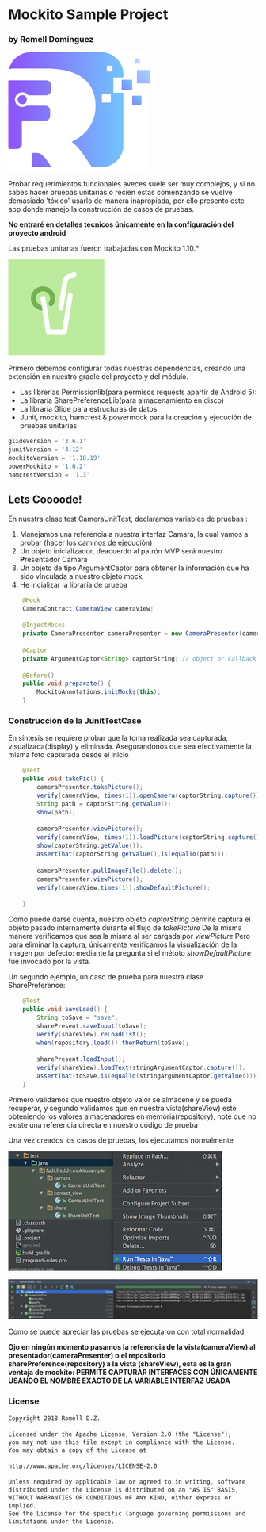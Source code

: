 # Mockito Sample Project

### by Romell Domínguez
[![](snapshot/icono.png)](https://www.romellfudi.com/)

Probar requerimientos funcionales aveces suele ser muy complejos, y si no sabes hacer pruebas unitarias o recién estas comenzando se vuelve demasiado 'tóxico' usarlo de manera inapropiada, por ello presento este app donde manejo la construcción de casos de pruebas.

**No entraré en detalles tecnicos únicamente en la configuración del proyecto android**

Las pruebas unitarias fueron trabajadas con  Mockito 1.10.*

[![center](snapshot/mockito.png)](https://github.com/mockito/mockito)

Primero debemos configurar todas nuestras dependencias, creando una extensión en nuestro gradle del proyecto y del módulo.

- Las librerías Permissionlib(para permisos requests apartir de Android 5):
- La libraría SharePreferenceLib(para almacenamiento en disco)
- La libraría Glide para estructuras de datos
- Junit, mockito, hamcrest & powermock para la creación y ejecución de pruebas unitarias

```groovy
glideVersion = '3.6.1'
junitVersion = '4.12'
mockitoVersion = '1.10.19'
powerMockito = '1.6.2'
hamcrestVersion = '1.3'
```

## Lets Coooode! 

En nuestra clase test CameraUnitTest, declaramos variables de pruebas : 
1.  Manejamos una referencia a nuestra interfaz Camara, la cual vamos a probar (hacer los caminos de ejecución)
2.  Un objeto inicializador, deacuerdo al patrón MVP será nuestro **P**resentador Camara
3.  Un objeto de tipo ArgumentCaptor para obtener la información que ha sido vínculada a nuestro objeto mock
4.  He incializar la libraría de prueba

```java
    @Mock
    CameraContract.CameraView cameraView;

    @InjectMocks
    private CameraPresenter cameraPresenter = new CameraPresenter(cameraView);

    @Captor
    private ArgumentCaptor<String> captorString; // object or Callback

    @Before()
    public void preparate() {
        MockitoAnnotations.initMocks(this);
    }
```

### Construcción de la JunitTestCase
En síntesis se requiere probar que la toma realizada sea capturada, visualizada(display) y eliminada. Asegurandonos que sea efectivamente la misma foto capturada desde el inicio

```java
    @Test
    public void takePic() {
        cameraPresenter.takePicture();
        verify(cameraView, times(1)).openCamera(captorString.capture());
        String path = captorString.getValue();
        show(path);

        cameraPresenter.viewPicture();
        verify(cameraView, times(1)).loadPicture(captorString.capture());
        show(captorString.getValue());
        assertThat(captorString.getValue(),is(equalTo(path)));

        cameraPresenter.pullImageFile().delete();
        cameraPresenter.viewPicture();
        verify(cameraView,times(1)).showDefaultPicture();

    }
```
Como puede darse cuenta, nuestro objeto *captorString* permite captura el objeto pasado internamente durante el flujo de *takePicture*
De la misma manera verificamos que sea la misma al ser cargada por *viewPicture* 
Pero para eliminar la captura, únicamente verificamos la visualización de la imagen por defecto: mediante la pregunta si el métoto *showDefaultPicture* fue invocado por la vista. 

Un segundo ejemplo, un caso de prueba para nuestra clase SharePreference:

```java
    @Test
    public void saveLoad() {
        String toSave = "save";
        sharePresent.saveInput(toSave);
        verify(shareView).reLoadList();
        when(repository.load()).thenReturn(toSave);

        sharePresent.loadInput();
        verify(shareView).loadText(stringArgumentCaptor.capture());
        assertThat(toSave,is(equalTo(stringArgumentCaptor.getValue())));
    }
```

Primero validamos que nuestro objeto valor se almacene y se pueda recuperar, y segundo validamos que en nuestra vista(shareView) este obteniendo los valores almacenadores en memoria(repository), note que no exíste una referencia directa en nuestro código de prueba

Una vez creados los casos de pruebas, los ejecutamos normalmente

![center](snapshot/a.png#center)

![center](snapshot/e.png#center) 

Como se puede apreciar las pruebas se ejecutaron con total normalidad.

**Ojo en ningún momento pasamos la referencia de la vista(cameraView) al presentador(cameraPresenter) o el repositorio sharePreference(repository) a la vista (shareView), esta es la gran ventaja de mockito: PERMITE CAPTURAR INTERFACES CON ÚNICAMENTE USANDO EL NOMBRE EXACTO DE LA VARIABLE INTERFAZ USADA**

### License
```
Copyright 2018 Romell D.Z.

Licensed under the Apache License, Version 2.0 (the "License");
you may not use this file except in compliance with the License.
You may obtain a copy of the License at

http://www.apache.org/licenses/LICENSE-2.0

Unless required by applicable law or agreed to in writing, software
distributed under the License is distributed on an "AS IS" BASIS,
WITHOUT WARRANTIES OR CONDITIONS OF ANY KIND, either express or implied.
See the License for the specific language governing permissions and
limitations under the License.
```

<style>
img[src*='#center'] { 
    width:500px;
    display: block;
    margin: auto;
}
</style>